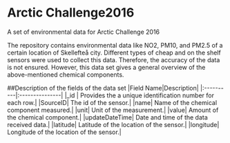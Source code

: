 # Arctic Challenge2016
A set of environmental data for Arctic Challenge 2016

The repository contains environmental data like NO2, PM10, and PM2.5 of a certain location of Skellefteå city. Different types of cheap and on the shelf sensors were used to collect this data. Therefore, the accuracy of the data is not ensured. However, this data set gives a general overview of the above-mentioned chemical components.

##Description of the fields of the data set
|Field Name|Description|
|:----------|:---------------|
|_id | Provides the a unique identification number for each row.|
|SourceID| The id of the sensor.|
|name| Name of the chemical component measured.|
|unit| Unit of the measurement.|
|value| Amount of the chemical component.|
|updateDateTime| Date and time of the data received data.|
|latitude| Latitude of the location of the sensor.|
|longitude| Longitude of the location of the sensor.|
